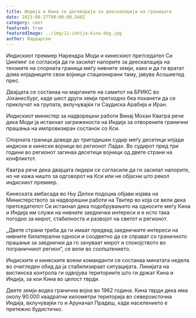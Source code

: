 ```yaml
---
title: Индија и Кина се договорија за деескалација на границата
date: 2023-08-27T09:00:09.540Z
category: свет
featured: true
featuredImage: ../img/11-idnija-kina-dog.jpg
author: Вардарски
---
```

Индискиот премиер Нарендра Моди и кинескиот претседател Си Џинпинг се согласија да ги засилат напорите за деескалација на тензиите на спорната граница меѓу нивните земји, како и да ги вратат дома илјадниците свои војници стационирани таму, јавува Асошиетед прес.

Двајцата се состанаа на маргините на самитот на БРИКС во Јоханесбург, каде шест други земји претходно беа поканети да се приклучат на групата, вклучувајќи ги Саудиска Арабија и Иран.

Индискиот министер за надворешни работи Винај Мохан Кватра рече дека Моди ја истакнал загриженоста на Индија за отворените гранични прашања на импровизиран состанок со Кси.

Спорната граница доведе до тригодишен судир меѓу десетици илјади индиски и кинески војници во регионот Ладах. Во судирот пред три години во регионот загинаа десетици војници од двете страни на конфликтот.

Кватра рече дека двајцата лидери се согласиле да ги засилат напорите, но не кажа ништо за одговорот на Кси или не објасни што рекол индискиот премиер.

Кинеската амбасада во Њу Делхи подоцна објави изјава на Министерството за надворешни работи на Твитер во која се вели дека претседателот Си истакнал дека подобрувањето на односите меѓу Кина и Индија им служи на нивните заеднички интереси и е исто така погодно за мирот, стабилноста и развојот на светот и регионот.

„Двете страни треба да ги имаат предвид заедничките интереси на нивните билатерални односи и соодветно да се справат со граничното прашање за заеднички да го зачуваат мирот и спокојството во пограничниот регион“, се вели во соопштението.

Индиските и кинеските воени команданти се состанаа минатата недела во очигледен обид да ја стабилизираат ситуацијата. Линијата на вистинска контрола ги одвојува териториите што ги држат Кина и Индија, за кои Кина во целост тврди.

Двете земји водеа гранична војна во 1962 година. Кина тврди дека има околу 90.000 квадратни километри територија во североисточна Индија, вклучувајќи го и Аруначал Прадеш, каде населението е претежно будистичко.